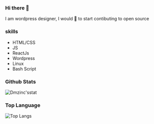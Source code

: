 ### Hi there 👋

I am wordpress designer, I would 🤍 to start contibuting to open source

### skills
- HTML/CSS
- JS
- ReactJs
- Wordpress
- Linux
- Bash Script
### Github Stats

![Dmzinc'sstat](https://github-readme-stats.vercel.app/api?username=dmzinc&count_private=true&show_icons=true&theme=radical)


### Top Language
![Top Langs](https://github-readme-stats.vercel.app/api/top-langs/?username=DMZINC&show_icons=true&theme=radical)

